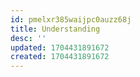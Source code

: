 ```yaml
---
id: pmelxr385waijpc0auzz68j
title: Understanding
desc: ''
updated: 1704431891672
created: 1704431891672
---
```

